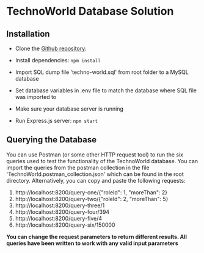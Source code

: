 # TechnoWorld Database Solution

## Installation

- Clone the [Github repository](https://github.com/Jet004/technoworld):

- Install dependencies: `npm install`
- Import SQL dump file 'techno-world.sql' from root folder to a MySQL database
- Set database variables in .env file to match the database where SQL file was imported to
- Make sure your database server is running
- Run Express.js server: `npm start`

## Querying the Database

You can use Postman (or some other HTTP request tool) to run the six queries used to test the functionality of the TechnoWorld database. You can import the queries from the postman collection in the file 'TechnoWorld.postman_collection.json' which can be found in the root directory.
Alternatively, you can copy and paste the following requests:

1. http://localhost:8200/query-one/{"roleId": 1, "moreThan": 2}
2. http://localhost:8200/query-two/{"roleId": 2, "moreThan": 5}
3. http://localhost:8200/query-three/1
4. http://localhost:8200/query-four/394
5. http://localhost:8200/query-five/4
6. http://localhost:8200/query-six/150000

**You can change the request parameters to return different results. All queries have been written to work with any valid input parameters**